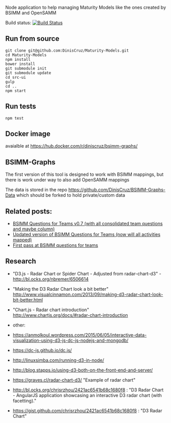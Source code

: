 Node application to help managing Maturity Models like the ones created by BSIMM and OpenSAMM

Build status: [![Build Status](https://travis-ci.org/DinisCruz/Maturity-Models.svg?branch=master)](https://travis-ci.org/DinisCruz/Maturity-Models)


## Run from source

```
git clone git@github.com:DinisCruz/Maturity-Models.git
cd Maturity-Models
npm install
bower install
git submodule init
git submodule update
cd src-ui
gulp
cd ..
npm start
```

## Run tests
```
npm test
```

## Docker image

avaialble at https://hub.docker.com/r/diniscruz/bsimm-graphs/


## BSIMM-Graphs
The first version of this tool is designed to work with BSIMM mappings, but there is work under way to also add OpenSAMM mappings



The data is stored in the repo https://github.com/DinisCruz/BSIMM-Graphs-Data which should be forked to hold private/custom data

## Related posts:
 - [BSIMM Questions for Teams v0.7 (with all consolidated team questions and maybe column)](http://blog.diniscruz.com/2016/04/bsimm-questions-for-teams-v07-with-all.html)
 - [Updated version of BSIMM Questions for Teams (now will all activities mapped)](http://blog.diniscruz.com/2016/04/updated-version-of-bsimm-questions-for.html)
 - [First pass at BSIMM questions for teams](http://blog.diniscruz.com/2016/04/first-pass-at-bsimm-questions-for-teams.html)

## Research

 - "D3.js - Radar Chart or Spider Chart - Adjusted from radar-chart-d3" - http://bl.ocks.org/nbremer/6506614
 - "Making the D3 Radar Chart look a bit better" http://www.visualcinnamon.com/2013/09/making-d3-radar-chart-look-bit-better.html
 - "Chart.js - Radar chart introduction" http://www.chartjs.org/docs/#radar-chart-introduction

 - other:
  - https://anmolkoul.wordpress.com/2015/06/05/interactive-data-visualization-using-d3-js-dc-js-nodejs-and-mongodb/
  - https://dc-js.github.io/dc.js/
  - http://linuxsimba.com/running-d3-in-node/
  - http://blog.stapps.io/using-d3-both-on-the-front-end-and-server/
  - https://graves.cl/radar-chart-d3/ "Example of radar chart"
  - http://bl.ocks.org/chrisrzhou/2421ac6541b68c1680f8 : "D3 Radar Chart - AngularJS application showcasing an interactive D3 radar chart (with facetting)."
  - https://gist.github.com/chrisrzhou/2421ac6541b68c1680f8 : "D3 Radar Chart"
